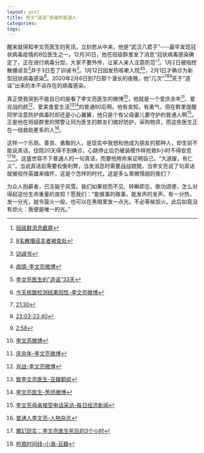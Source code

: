 ```yaml
---
layout: post
title: 死于“造谣”病毒的普通人
categories: 
tags:
---
```


醒来就得知李文亮医生的死讯，立刻悲从中来。他是“武汉八君子”----最早发现冠状病毒疫情的8位医生之一。12月30日，他在班级群里发了消息“冠状病毒感染确定了，正在进行病毒分型。大家不要外传，让家人亲人注意防范”[^1]。1月2日被指控散播谣言[^2]并于3日签了训诫书[^3]。1月12日因发热咳嗽入院[^4][^18]，2月1日才确诊为新型冠状病毒感染[^5]。2020年2月6日到7日那个漫长的夜晚，他“几次”[^6][^7][^8]死于“造谣”出来的本不该存在的病毒感染。

真正使我哭到不能自已的是看了李文亮医生的微博[^9]，他就是一个爱庆余年[^10]、爱肖战的颜[^11]、爱美食爱生活[^12][^13]的普通80后啊。他有良知，有勇气，但在群里提醒同学注意防护病毒时却还是小心翼翼，他只是个有父母妻儿要守护的普通人啊[^14]。正是他在班级群里的预警让同为医生的群友们做好防护，采购物资，而这些医生正在一线救助更多的人[^15]。

这样一个乐观、善良、勇敢的人，是现实中我想和他成为朋友的那种人，却生前不能说真话，住院20天得不到确诊，心跳停止后仍被装模作样抢救6小时不得安息[^16][^17]。这盛世容不下普通人的一句真话，而要他用命来证明自己。“大道废，有仁义”，当说真话前需要权衡利弊，当发消息时需要战战兢兢，当李文亮说了句真话就被视作英雄来缅怀，这是个怎样的时代，这是多么卑微懦弱的我们？

为众人抱薪者，已冻毙于风雪。我们如果视而不见、转瞬即忘、歌功颂德，怎么对得起这份生命重量的良知？愿我们：“能做事的做事，能发声的发声。有一分热，发一分光，就令萤火一般，也可以在黑暗里发一点光，不必等候炬火。此后如竟没有炬火：我便是唯一的光。”

[^1]: [班级群消息截屏](/images/2020/02/20191230_wechat_warning.jpg)
[^2]: [8名散播谣言者被查处](/images/2020/02/20200102_rumor.jpg)
[^3]: [训诫书](/images/2020/02/20200102_xunjieshu.jpg)
[^4]: [病情-李文亮微博](/images/2020/02/20200131_weibo_disease_dev.png)
[^18]: [李文亮医生的“造谣”33天](https://mp.weixin.qq.com/s/yLv1FJHJS_5yUDF8nBPSlw)
[^5]: [今天核酸检测结果阳性-李文亮微博](/images/2020/02/20200201_confirmation.png)
[^6]: [21:30](/images/2020/02/20200206_death2130.jpg)
[^7]: [23:03-23:40](/images/2020/02/20200206_death2303.jpg)
[^8]: [2:58](/images/2020/02/20200207_death0258.png)
[^9]: [李文亮微博](https://www.weibo.com/u/1139098205)
[^10]: [庆余年-李文亮微博](/images/2020/02/20200107_weibo_qingyunian.png)
[^11]: [肖战-李文亮微博](/images/2020/02/20191125_weibo_xiaozhan.png)
[^12]: [致李文亮医生-豆瓣鹅组](/images/2020/02/20200206_douban_zhiliwenliang.png)
[^13]: [李文亮医生-葱师微博](/images/2020/02/20200206_weibo_congshi.png)
[^14]: [李文亮母亲接受电话采访-每日经济新闻](/images/2020/02/20200207_liwenliang_mother.jpg)
[^15]: [普通人李文亮-人物杂志](https://mp.weixin.qq.com/s/I1J3wCbfbMP7AecP1_Ie2A)
[^16]: [魔幻现实：李文亮医生死后的3个小时](/images/2020/02/202002062136_mohuanxianshi.png)
[^17]: [抢救时间线-小海-豆瓣](/images/2020/02/20200207_douban_xiaohai.jpg)
